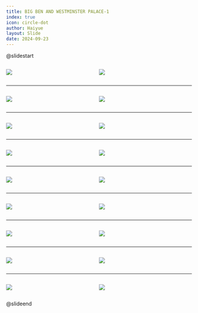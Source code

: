 ```yaml
---
title: BIG BEN AND WESTMINSTER PALACE-1
index: true
icon: circle-dot
author: Haiyue
layout: Slide
date: 2024-09-23
---
```

 
@slidestart

<div style="display:flex">
<div style="flex:1">

![](/reading/english/Level-L/BIG%20BEN%20AND%20WESTMINSTER%20PALACE-1/001.webp)
</div>
<div style="flex:1">

![](/reading/english/Level-L/BIG%20BEN%20AND%20WESTMINSTER%20PALACE-1/002.webp)
</div>
</div>

---

<div style="display:flex">
<div style="flex:1">

![](/reading/english/Level-L/BIG%20BEN%20AND%20WESTMINSTER%20PALACE-1/003.webp)
</div>
<div style="flex:1">

![](/reading/english/Level-L/BIG%20BEN%20AND%20WESTMINSTER%20PALACE-1/004.webp)
</div>
</div>

---

<div style="display:flex">
<div style="flex:1">

![](/reading/english/Level-L/BIG%20BEN%20AND%20WESTMINSTER%20PALACE-1/005.webp)
</div>
<div style="flex:1">

![](/reading/english/Level-L/BIG%20BEN%20AND%20WESTMINSTER%20PALACE-1/006.webp)
</div>
</div>

---

<div style="display:flex">
<div style="flex:1">

![](/reading/english/Level-L/BIG%20BEN%20AND%20WESTMINSTER%20PALACE-1/007.webp)
</div>
<div style="flex:1">

![](/reading/english/Level-L/BIG%20BEN%20AND%20WESTMINSTER%20PALACE-1/008.webp)
</div>
</div>

---

<div style="display:flex">
<div style="flex:1">

![](/reading/english/Level-L/BIG%20BEN%20AND%20WESTMINSTER%20PALACE-1/009.webp)
</div>
<div style="flex:1">

![](/reading/english/Level-L/BIG%20BEN%20AND%20WESTMINSTER%20PALACE-1/010.webp)
</div>
</div>

---

<div style="display:flex">
<div style="flex:1">

![](/reading/english/Level-L/BIG%20BEN%20AND%20WESTMINSTER%20PALACE-1/011.webp)
</div>
<div style="flex:1">

![](/reading/english/Level-L/BIG%20BEN%20AND%20WESTMINSTER%20PALACE-1/012.webp)
</div>
</div>

---

<div style="display:flex">
<div style="flex:1">

![](/reading/english/Level-L/BIG%20BEN%20AND%20WESTMINSTER%20PALACE-1/013.webp)
</div>
<div style="flex:1">

![](/reading/english/Level-L/BIG%20BEN%20AND%20WESTMINSTER%20PALACE-1/014.webp)
</div>
</div>

---

<div style="display:flex">
<div style="flex:1">

![](/reading/english/Level-L/BIG%20BEN%20AND%20WESTMINSTER%20PALACE-1/015.webp)
</div>
<div style="flex:1">

![](/reading/english/Level-L/BIG%20BEN%20AND%20WESTMINSTER%20PALACE-1/016.webp)
</div>
</div>

---

<div style="display:flex">
<div style="flex:1">

![](/reading/english/Level-L/BIG%20BEN%20AND%20WESTMINSTER%20PALACE-1/017.webp)
</div>
<div style="flex:1">

![](/reading/english/Level-L/BIG%20BEN%20AND%20WESTMINSTER%20PALACE-1/018.webp)
</div>
</div>

@slideend